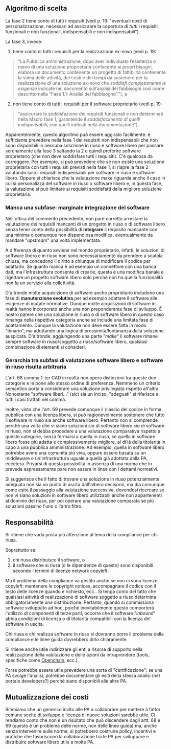 ## Algoritmo di scelta

La fase 2 tiene conto di tutti i requisiti (vedi p. 16: "eventuali costi di
personalizzazione, necessari ad assicurare la copertura di *tutti* i requisiti
funzionali e non funzionali, indispensabili e non indispensabili").

La fase 3, invece:

  1. tiene conto di tutti i requisiti per la realizzazione ex-novo (vedi p.
  19: 
  > "La Pubblica amministrazione, dopo aver individuato l’esistenza o meno di
  una soluzione proprietaria confacente ai propri bisogni, elabora un documento
  contenente un progetto di fattibilità contenente la stima delle attività, dei
  costi e dei tempi da sostenere per la realizzazione di una soluzione ex-novo
  che *soddisfi completamente le esigenze* indicate nel documento sull’analisi
  dei fabbisogni così come descritto nella “Fase 1.1: Analisi del
  fabbisogno”."), e
  2. non tiene conto di tutti i requisiti per il software proprietario (vedi p. 19:
  > "assicurare la soddisfazione dei requisiti funzionali e non determinati
  nella Macro fase 1, garantendo il *soddisfacimento di quelli
  indispensabili*, con quelli indicati nella documentazione").

Apparentemente, questo algoritmo può essere aggirato facilmente: è sufficiente prevedere
nella fase 1 dei requisiti non indispensabili che non sono disponibili in
nessuna soluzione in riuso e software libero per passare serenamente alla fase 3
saltando la 2 e quindi preferire software proprietario (che non deve soddisfare
tutti i requisiti). C'è qualcosa da correggere. Per esempio, si può prevedere
che se non esiste una soluzione proprietaria con tutti i requisiti previsti
nella fase 1, si riapre la fase 2 valutando solo i requisiti indispensabili per
software in riuso e software libero. Oppure si chiarisce che la valutazione make riguarda
anche il caso in cui si personalizza del software in riuso o software libero e, in questa
fase, la valutazione si può limitare ai requisiti soddisfatti dalla migliore
soluzione proprietaria.

### Manca una subfase: marginale integrazione del software

Nell'ottica del commento precedente, non pare corretto arrestare la valutazione
dei requisiti mancanti di un progetto in riuso o di software libero senza tener conto
della possibilità di **integrare** il requisito mancante con una minima o
comunque non dispendiosa modifica, eventualmente da mandare "_upstream_" una
volta implementata.

A differenza di quanto avviene nel mondo proprietario, infatti, le soluzioni di
software libero e in riuso non sono necessariamente da prendere a scatola chiusa, ma
concedono il diritto a chiunque di modificare il codice per adattarlo. Se quanto
manca è ad esempio un connettore con una banca dati, ma l'infrastruttura
consente di crearle, questa è una modifica banale e rigettare un progetto software
libero solo perché non ha quella funzionalità non fa un servizio alla
collettività.

D'altronde molte acquisizione di software anche proprietario includono una fase
di **manutenzione evolutiva** per ad esempio adattare il software alle esigenze
di mutate normative. Dunque molte acquisizioni di software in realtà hanno
incorporato anche una non preponderante fase di sviluppo. È nostro parere che
una soluzione in riuso o di software libero in questo caso rimanga nella rispettiva
categoria anche se include una limitata fase di adattamento. Dunque la
valutazione non deve essere fatta in modo "binario", ma adottando una logica di
prossimità/lontananza dalla soluzione auspicata. D'altronde, aggiungendo una
parte "_make_" il software rimane sempre software in riuso/soggetto a
riuso/software libero, qualsiasi combinazione di elementi si consideri.

### Gerarchia tra subfasi di valutazione software libero e software in riuso risulta arbitraria

L'art. 68 comma 1-ter CAD in realtà non opera distinzioni tra queste due
categorie e le pone allo stesso ordine di preferenza. Nemmeno un criterio
semantico porta a considerare una soluzione privilegiata rispetto all'altra.
Nonostante "software liberi..." (sic) sia un inciso, "adeguati" si riferisce a
tutti i casi trattati nel comma.

Inoltre, visto che l'art. 69 prevede comunque il rilascio del codice in forma
pubblica con una licenza libera, si può ragionevolmente sostenere che tutto il
software in riuso sia anche software libero. Pertanto non si comprende perché
una volta che vi siano soluzioni _sia_ di software libero _sia_ di software in
riuso, non si debba procedere a una valutazione comparativa rispetto a queste
categorie, senza fermarsi a quella in riuso, se quella in software libero fosse
più adatta e complessivamente migliore, al di là della titolarità in capo a una
pubblica amministrazione. Ad esempio, quella in software libero potrebbe avere una
comunità più viva, oppure essere basata su un middleware o un'infrastruttura
uguale a quella già adottata dalla PA, eccetera. Privarsi di questa possibilità
in assenza di una norma che lo preveda espressamente pare non essere in linea
con i dettami normativi.

Si suggerisce che il fatto di trovare una soluzione in riuso potenzialmente
adeguata non sia un punto di uscita dall'albero decisorio, ma dia comunque come
esito il passaggio alla valutazione successiva, dovendosi ricercare se non vi
siano soluzioni in software libero utilizzabili anche non appartenenti al dominio del
riuso, per poi operare una valutazione comparata se più soluzioni passino l'uno
o l'altro filtro.

## Responsabilità

Si ritiene che vada posta più attenzione al tema della compliance per chi riusa.

Soprattutto se:

   1. chi riusa distribuisce il software, o
   2. il software che si riusa (o le dipendenze di questo) sono disponibili
   secondo i termini di licenze network copyleft.

Ma il problema della compliance va gestito anche se non ci sono licenze
copyleft: mantenere le copyright notices, accompagnare il codice con il
testo delle licenze quando è richiesto, ecc.. Si tenga conto del fatto che
qualsiasi attività di realizzazione di software soggetto a riuso determina
obbligatoriamente una distribuzione. Pertanto, quando si commissiona software
sviluppato ad hoc, poiché inevitabilmente questo comporterà l'utilizzo di
componenti di terze parti, occorre che il software "_inbound_" abbia condizioni
di licenza o di titolarità compatibili con la licenza del software in uscita.

Chi riusa e chi realizza software in riuso si dovranno porre il problema della compliance e le linee guida
dovrebbero dirlo chiaramente.

Si ritiene anche utile indirizzare gli enti a risorse di supporto nella
realizzazione della valutazione e delle azioni da intraprendere (tools,
specifiche come [Openchain](https://openchainproject.org), ecc.).  

Forse potrebbe essere utile prevedere una sorta di "certificazione": se
una PA svolge l'analisi, potrebbe documentare gli esiti della stessa
analisi (nel portale developers?) perché siano disponibili alle altre
PA.

## Mutualizzazione dei costi

Riteniamo che un generico invito alle PA a collaborare per mettere a fattor
comune scelte di sviluppo e licenza di nuove soluzioni sarebbe utile.
Ci rendiamo conto che non è un risultato che può discendere dagli artt. 68
e 69 (questo è un problema delle norme, non delle linee guida) ma, anche
senza intervenire sulle norme, si potrebbero costruire policy, incentivi
e pratiche che favoriscono la collaborazione tra le PA per sviluppare e
distribuire software libero utile a molte PA.
